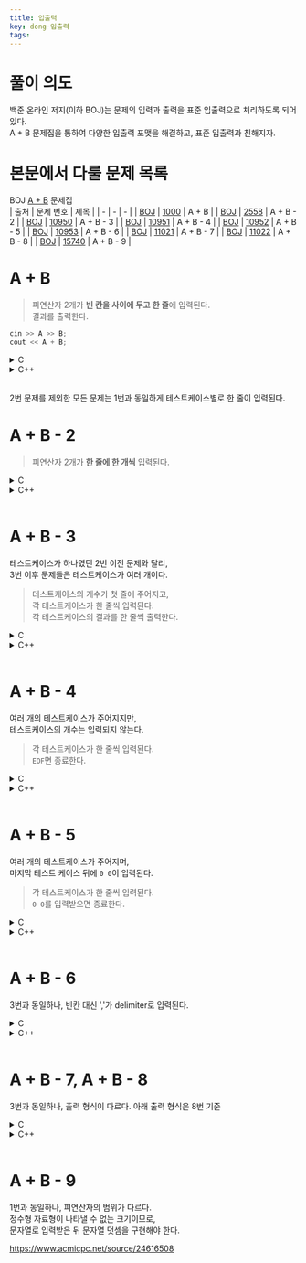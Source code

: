 ```yaml
---
title: 입출력
key: dong-입출력
tags: 
---
```

# 풀이 의도
백준 온라인 저지(이하 BOJ)는 문제의 입력과 출력을 표준 입출력으로 처리하도록 되어있다.  
A + B 문제집을 통하여 다양한 입출력 포맷을 해결하고, 표준 입출력과 친해지자.

# 본문에서 다룰 문제 목록
BOJ [A + B](https://www.acmicpc.net/workbook/view/323) 문제집  
| 출처 | 문제 번호 | 제목 |
| - | - | - |
| [BOJ](https://acmicpc.net/) | [1000](https://www.acmicpc.net/problem/1000) | A + B |
| [BOJ](https://acmicpc.net/) | [2558](https://www.acmicpc.net/problem/2558) | A + B - 2 |
| [BOJ](https://acmicpc.net/) | [10950](https://www.acmicpc.net/problem/10950) | A + B - 3 |
| [BOJ](https://acmicpc.net/) | [10951](https://www.acmicpc.net/problem/10951) | A + B - 4 |
| [BOJ](https://acmicpc.net/) | [10952](https://www.acmicpc.net/problem/10952) | A + B - 5 |
| [BOJ](https://acmicpc.net/) | [10953](https://www.acmicpc.net/problem/10953) | A + B - 6 |
| [BOJ](https://acmicpc.net/) | [11021](https://www.acmicpc.net/problem/11021) | A + B - 7 |
| [BOJ](https://acmicpc.net/) | [11022](https://www.acmicpc.net/problem/11022) | A + B - 8 |
| [BOJ](https://acmicpc.net/) | [15740](https://www.acmicpc.net/problem/15740) | A + B - 9 |

# A + B
> 피연산자 2개가 **빈 칸을 사이에 두고 한 줄**에 입력된다.  
> 결과를 출력한다.

```c++
cin >> A >> B;
cout << A + B;
```

<details>
    <summary>C</summary>

```c++
scanf("%d%d", &A, &B);
printf("%d", A + B);
```
</details>

<details>
    <summary>C++</summary>

```c++
cin >> A >> B;
cout << A + B;
```
</details>
<br>

2번 문제를 제외한 모든 문제는 1번과 동일하게 테스트케이스별로 한 줄이 입력된다.

# A + B - 2
> 피연산자 2개가 **한 줄에 한 개씩** 입력된다.

<details>
    <summary>C</summary>

```c++
scanf("%d%d", &A, &B);
printf("%d", A + B);
```
</details>

<details>
    <summary>C++</summary>

```c++
cin >> A >> B;
cout << A + B;
```
</details>
<br>

# A + B - 3
테스트케이스가 하나였던 2번 이전 문제와 달리,  
3번 이후 문제들은 테스트케이스가 여러 개이다.  
> 테스트케이스의 개수가 첫 줄에 주어지고,  
> 각 테스트케이스가 한 줄씩 입력된다.  
> 각 테스트케이스의 결과를 한 줄씩 출력한다.

<details>
    <summary>C</summary>

```c
while(T--) {
    scanf("%d%d", &A, &B);
    printf("%d\n", a + b);
}
```
</details>

<details>
    <summary>C++</summary>

```c++
while(T--) {
    cin >> A >> B;
    cout << A + B << '\n';
}
```
</details>
<br>

# A + B - 4
여러 개의 테스트케이스가 주어지지만,  
테스트케이스의 개수는 입력되지 않는다.  
> 각 테스트케이스가 한 줄씩 입력된다.  
> `EOF`면 종료한다.

<details>
    <summary>C</summary>

```c
while(scanf("%d%d", &A, &B) != EOF)
    printf("%d\n", a + b);
```
</details>

<details>
    <summary>C++</summary>

```c++
while(cin >> A >> B)
    cout << A + B << '\n';
```
</details>
<br>

# A + B - 5
여러 개의 테스트케이스가 주어지며,  
마지막 테스트 케이스 뒤에 `0 0`이 입력된다.
> 각 테스트케이스가 한 줄씩 입력된다.  
> `0 0`를 입력받으면 종료한다.

<details>
    <summary>C</summary>

```c
while(scanf("%d%d", &A, &B)) {
    if (A == 0 && B == 0) break;
    printf("%d\n", a + b);
}
```
</details>

<details>
    <summary>C++</summary>

```c++
while(cin >> A >> B){
    if (A == 0 && B == 0) break;
    cout << A + B << '\n';
}
```
</details>
<br>

# A + B - 6
3번과 동일하나, 빈칸 대신 ','가 delimiter로 입력된다.

<details>
    <summary>C</summary>

```c
while(scanf("%d%d", &A, &B)) {
    scanf("%d,%d", &a, &b);
	printf("%d\n", a + b);
}
```
</details>

<details>
    <summary>C++</summary>

```c++
while(cin >> A >> B){
    char c;
    cin >> a >> c >> b;
	cout << a + b << '\n';
}
```
</details>
<br>


# A + B - 7, A + B - 8
3번과 동일하나, 출력 형식이 다르다.
아래 출력 형식은 8번 기준

<details>
    <summary>C</summary>

```c
for(int t = 1; t <= T; ++t) {
    scanf("%d,%d", &a, &b);
	printf("Case #%d: %d + %d = %d\n", t, a, b, a + b);
}
```
</details>

<details>
    <summary>C++</summary>

```c++
for(int t = 1; t <= T; ++t) {
    cin >> a >> c >> b;
	cout << "Case #" << t << ": " << a << " + " << b << " = " << a + b << '\n';
}
```
</details>
<br>


# A + B - 9
1번과 동일하나, 피연산자의 범위가 다르다.  
정수형 자료형이 나타낼 수 없는 크기이므로,  
문자열로 입력받은 뒤 문자열 덧셈을 구현해야 한다.

https://www.acmicpc.net/source/24616508